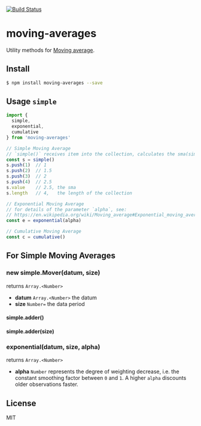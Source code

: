 [![Build Status](https://travis-ci.org/kaelzhang/moving-averages.svg?branch=master)](https://travis-ci.org/kaelzhang/moving-averages)
<!-- optional npm version
[![NPM version](https://badge.fury.io/js/moving-averages.svg)](http://badge.fury.io/js/moving-averages)
-->
<!-- optional npm downloads
[![npm module downloads per month](http://img.shields.io/npm/dm/moving-averages.svg)](https://www.npmjs.org/package/moving-averages)
-->
<!-- optional dependency status
[![Dependency Status](https://david-dm.org/kaelzhang/moving-averages.svg)](https://david-dm.org/kaelzhang/moving-averages)
-->

# moving-averages

Utility methods for [Moving average](https://en.wikipedia.org/wiki/Moving_average).

## Install

```sh
$ npm install moving-averages --save
```

## Usage `simple`

```js
import {
  simple,
  exponential,
  cumulative
} from 'moving-averages'

// Simple Moving Average
// `simple()` receives item into the collection, calculates the sma(simple moving average) of the whole collection
const s = simple()
s.push(1)  // 1
s.push(2)  // 1.5
s.push(3)  // 2
s.push(4)  // 2.5
s.value    // 2.5, the sma
s.length   // 4,   the length of the collection

// Exponential Moving Average
// for details of the parameter `alpha`, see:
// https://en.wikipedia.org/wiki/Moving_average#Exponential_moving_average
const e = exponential(alpha)

// Cumulative Moving Average
const c = cumulative()
```

## For Simple Moving Averages

### new simple.Mover(datum, size)

returns `Array.<Number>`

- **datum** `Array.<Number>` the datum
- **size** `Number=` the data period

#### simple.adder()
#### simple.adder(size)

### exponential(datum, size, alpha)

returns `Array.<Number>`

- **alpha** `Number` represents the degree of weighting decrease, i.e. the constant smoothing factor between `0` and `1`. A higher `alpha` discounts older observations faster.


## License

MIT
